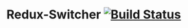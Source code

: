 # Redux-Switcher [![Build Status](https://travis-ci.org/eugeny-dementev/redux-switcher.svg)](https://travis-ci.org/eugeny-dementev/redux-switcher)
